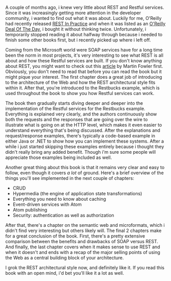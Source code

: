 A couple of months ago, i knew very little about REST and Restful services. Since it was increasingly getting more attention in the developer community, i wanted to find out what it was about. Luckily for me, O'Reilly had recently released <a href="http://oreilly.com/catalog/9780596805838/">REST In Practice</a> and when it was listed as an <a href="http://feeds.feedburner.com/oreilly/ebookdealoftheday">O'Reilly Deal Of The Day</a>, i bought it without thinking twice. Unfortunately, i temporarily stopped reading it about halfway through because i needed to finish some other books first, but i recently picked up where i left off.

Coming from the Microsoft world were SOAP services have for a long time been the norm in most projects, it's very interesting to see what REST is all about and how these Restful services are built.  If you don't know anything about REST, you might want to check out this <a href="http://martinfowler.com/articles/richardsonMaturityModel.html">article</a> by Martin Fowler first. Obviously, you don't need to read that before you can read the book but it might pique your interest. The first chapter does a great job of introducing to the architecture of the Web and how the REST architectural style fits within it.  After that, you're introduced to the Restbucks example, which is used throughout the book to show you how Restful services can work.

The book then gradually starts diving deeper and deeper into the implementation of the Restful services for the Restbucks example. Everything is explained very clearly, and the authors continuously show both the requests and the responses that are going over the wire to illustrate what is going on at the HTTP level, which makes it even easier to understand everything that's being discussed.  After the explanations and request/response examples, there's typically a code-based example in either Java or .NET to show how you can implement these systems. After a while i just started skipping these examples entirely because i thought they didn't really bring any added benefit.  Though i'm sure some people will appreciate those examples being included as well.

Another great thing about this book is that it remains very clear and easy to follow, even though it covers <em>a lot</em> of ground. Here's a brief overview of the things you'll see implemented in the next couple of chapters:
<ul>
	<li>CRUD</li>
	<li>Hypermedia (the engine of application state transformations)</li>
	<li>Everything you need to know about caching</li>
	<li>Event-driven services with Atom</li>
	<li>Atom publishing</li>
	<li>Security: authentication as well as authorization</li>
</ul>

After that, there's a chapter on the semantic web and microformats, which i didn't find very interesting but others likely will. The final 2 chapters make for a great conclusion of the book. First, there's a pretty extensive comparison between the benefits and drawbacks of SOAP versus REST.  And finally, the last chapter covers when it makes sense to use REST and when it doesn't and ends with a recap of the major selling points of using the Web as a central building block of your architecture.

I grok the REST architectural style now, and definitely like it.  If you read this book with an open mind, i'd bet you'll like it a lot as well.